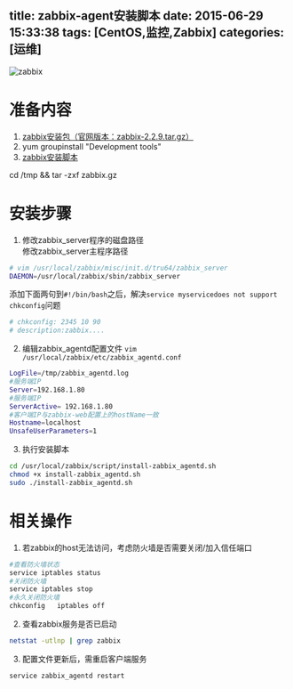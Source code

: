 title: zabbix-agent安装脚本
date: 2015-06-29 15:33:38
tags: [CentOS,监控,Zabbix] 
categories: [运维] 
---


![zabbix](zabbix.png) 

# 准备内容
1. [zabbix安装包（官网版本：zabbix-2.2.9.tar.gz）](http://sourceforge.net/projects/zabbix/files/ZABBIX%20Latest%20Stable/2.2.9/zabbix-2.2.9.tar.gz/download)
2. yum groupinstall "Development tools"
2. [zabbix安装脚本](install-zabbix_agent.sh) 

 
 cd /tmp && tar -zxf  zabbix.gz

# 安装步骤   
1. 修改zabbix_server程序的磁盘路径  
修改zabbix_server主程序路径
``` bash
# vim /usr/local/zabbix/misc/init.d/tru64/zabbix_server
DAEMON=/usr/local/zabbix/sbin/zabbix_server
```
添加下面两句到`#!/bin/bash`之后，解决`service myservicedoes not support chkconfig`问题
``` bash
# chkconfig: 2345 10 90 
# description:zabbix.... 
```

2. 编辑zabbix_agentd配置文件 
`vim /usr/local/zabbix/etc/zabbix_agentd.conf` 
``` bash
LogFile=/tmp/zabbix_agentd.log 
#服务端IP  
Server=192.168.1.80
#服务端IP   
ServerActive= 192.168.1.80
#客户端IP与zabbix-web配置上的hostName一致   
Hostname=localhost
UnsafeUserParameters=1  
```

3. 执行安装脚本
``` bash
cd /usr/local/zabbix/script/install-zabbix_agentd.sh
chmod +x install-zabbix_agentd.sh 
sudo ./install-zabbix_agentd.sh
```

# 相关操作
1. 若zabbix的host无法访问，考虑防火墙是否需要关闭/加入信任端口
``` bash
#查看防火墙状态
service iptables status 
#关闭防火墙 
service iptables stop  
#永久关闭防火墙 
chkconfig   iptables off 
```  

2. 查看zabbix服务是否已启动
``` bash
netstat -utlnp | grep zabbix 
```    

3. 配置文件更新后，需重启客户端服务
``` bash
service zabbix_agentd restart
```    